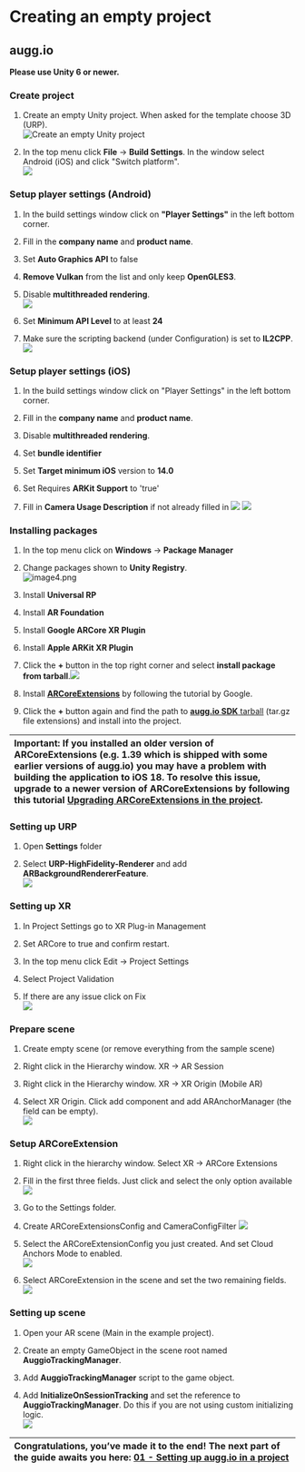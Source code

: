 # **Creating an empty project**

## augg.io

**Please use Unity 6 or newer.**

### Create project

1. Create an empty Unity project. When asked for the template choose 3D (URP).  
   ![Create an empty Unity project][image1]

2. In the top menu click **File** \-\> **Build Settings**. In the window select Android (iOS) and click "Switch platform".  
   ![ ][image2]

### Setup player settings (Android)

1. In the build settings window click on **"Player Settings"** in the left bottom corner.

2. Fill in the **company name** and **product name**.

3. Set **Auto Graphics API** to false

4. **Remove Vulkan** from the list and only keep **OpenGLES3**.

5. Disable **multithreaded rendering**.  
   ![ ][image3]

6. Set **Minimum API Level** to at least **24**

7. Make sure the scripting backend (under Configuration) is set to **IL2CPP**.  
   ![][image4]

### Setup player settings (iOS)

1. In the build settings window click on "Player Settings" in the left bottom corner.

2. Fill in the **company name** and **product name**.

3. Disable **multithreaded rendering**.

4. Set **bundle identifier**

5. Set **Target minimum iOS** version to **14.0**

6. Set Requires **ARKit Support** to 'true'

7. Fill in **Camera Usage Description** if not already filled in
   ![](images/img_00/image1.png)
   ![](images/img_00/image14.png)

### Installing packages

1. In the top menu click on **Windows** \-\> **Package Manager**

2. Change packages shown to **Unity Registry**.  
   ![image4.png](images/img_00/image11.png)

3. Install **Universal RP**

4. Install **AR Foundation**

5. Install **Google ARCore XR Plugin**

6. Install **Apple ARKit XR Plugin**

7. Click the **\+** button in the top right corner and select **install package from tarball**.![](images/img_00/image8.png)

8. Install [**ARCoreExtensions**](https://developers.google.com/ar/develop/unity-arf/getting-started-extensions?ar_foundations_version=4#install_arcore) by following the tutorial by Google.

9. Click the **\+** button again and find the path to [**augg.io SDK** tarball](https://drive.google.com/drive/folders/1G6YQdCL6hBLntgNW85MH4Kbq-uW5eKXu) (tar.gz file extensions) and install into the project.

| Important: If you installed an older version of ARCoreExtensions (e.g. 1.39 which is shipped with some earlier versions of augg.io) you may have a problem with building the application to iOS 18\. To resolve this issue, upgrade to a newer version of ARCoreExtensions by following this tutorial [Upgrading ARCoreExtensions in the project](https://docs.google.com/document/d/1Yy_wTvDfwrxhLDoGXqjBlEeM5hvkOm9YVP8dkeb8WGk/edit?usp=sharing). |
| :---- |

### Setting up URP

1. Open **Settings** folder

2. Select **URP-HighFidelity-Renderer** and add **ARBackgroundRendererFeature**.  
   ![](images/img_00/image15.png)

### Setting up XR

1. In Project Settings go to XR Plug-in Management

2. Set ARCore to true and confirm restart.

3. In the top menu click Edit \-\> Project Settings

4. Select Project Validation

5. If there are any issue click on Fix  
   ![](images/img_00/image4.png)

### Prepare scene

1. Create empty scene (or remove everything from the sample scene)

2. Right click in the Hierarchy window. XR \-\> AR Session

3. Right click in the Hierarchy window. XR \-\> XR Origin (Mobile AR)

4. Select XR Origin. Click add component and add ARAnchorManager (the field can be empty).  
   ![](images/img_00/image6.png)

### Setup ARCoreExtension

1. Right click in the hierarchy window. Select XR \-\> ARCore Extensions

2. Fill in the first three fields. Just click and select the only option available  
   ![](images/img_00/image13.png)

3. Go to the Settings folder.

4. Create ARCoreExtensionsConfig and CameraConfigFilter
	![](images/img_00/image10.png)

5. Select the ARCoreExtensionConfig you just created. And set Cloud Anchors Mode to enabled.  
   ![](images/img_00/image9.png)

6. Select ARCoreExtension in the scene and set the two remaining fields.  
   ![](images/img_00/image17.png)

### Setting up scene

1. Open your AR scene (Main in the example project).

2. Create an empty GameObject in the scene root named **AuggioTrackingManager**.

3. Add **AuggioTrackingManager** script to the game object.

4. Add **InitializeOnSessionTracking** and set the reference to **AuggioTrackingManager**. Do this if you are not using custom initializing logic.  
   ![](images/img_00/image12.png)

| Congratulations, you’ve made it to the end! The next part of the guide awaits you here:  [01 - Setting up augg.io in a project](01_setting_up_auggio_in_a_project.md) |
| :---- |

[image1]: images/img_00/image16.png

[image2]: images/img_00/image2.png

[image3]: images/img_00/image5.png

[image4]: images/img_00/image3.png